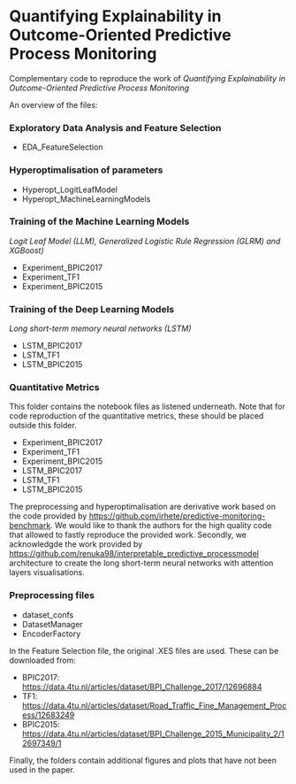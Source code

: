# Quantifying Explainability in Outcome-Oriented Predictive Process Monitoring
Complementary code to reproduce the work of *Quantifying Explainability in Outcome-Oriented Predictive Process Monitoring*

An overview of the files:


### Exploratory Data Analysis and Feature Selection
- EDA_FeatureSelection

### Hyperoptimalisation of parameters
- Hyperopt_LogitLeafModel
- Hyperopt_MachineLearningModels

### Training of the Machine Learning Models
*Logit Leaf Model (LLM), Generalized Logistic Rule Regression (GLRM) and XGBoost)*
- Experiment_BPIC2017
- Experiment_TF1
- Experiment_BPIC2015

### Training of the Deep Learning Models
*Long short-term memory neural networks (LSTM)*
- LSTM_BPIC2017
- LSTM_TF1
- LSTM_BPIC2015

### Quantitative Metrics

This folder contains the notebook files as listened underneath. Note that for code reproduction of the quantitative metrics, these should be placed outside this folder.
- Experiment_BPIC2017
- Experiment_TF1
- Experiment_BPIC2015
- LSTM_BPIC2017
- LSTM_TF1
- LSTM_BPIC2015

The preprocessing and hyperoptimalisation are derivative work based on the code provided by https://github.com/irhete/predictive-monitoring-benchmark. 
 We would like to thank the authors for the high quality code that allowed to fastly reproduce the provided work.
Secondly, we acknowledgde the work provided by https://github.com/renuka98/interpretable_predictive_processmodel architecture to create the long short-term neural networks with attention layers visualisations.

### Preprocessing files 

- dataset_confs
- DatasetManager
- EncoderFactory

In the Feature Selection file, the original .XES files are used. These can be downloaded from:

- BPIC2017: https://data.4tu.nl/articles/dataset/BPI_Challenge_2017/12696884
- TF1: https://data.4tu.nl/articles/dataset/Road_Traffic_Fine_Management_Process/12683249
- BPIC2015: https://data.4tu.nl/articles/dataset/BPI_Challenge_2015_Municipality_2/12697349/1


Finally, the folders contain additional figures and plots that have not been used in the paper.




